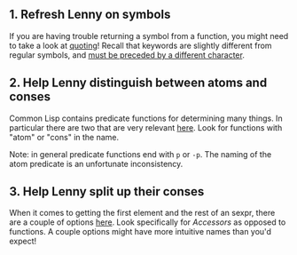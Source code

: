 ## 1. Refresh Lenny on symbols

If you are having trouble returning a symbol from a function, you might need to
take a look at [quoting][so-quoting]! Recall that keywords are slightly
different from regular symbols, and [must be preceded by a different
character][clhs-keywordp].

## 2. Help Lenny distinguish between atoms and conses

Common Lisp contains predicate functions for determining many things. In
particular there are two that are very relevant [here][clhs-conses]. Look for
functions with "atom" or "cons" in the name.

Note: in general predicate functions end with `p` or `-p`. The naming of the
atom predicate is an unfortunate inconsistency.

## 3. Help Lenny split up their conses

When it comes to getting the first element and the rest of an sexpr, there are a
couple of options [here][clhs-conses]. Look specifically for _Accessors_ as
opposed to functions. A couple options might have more intuitive names than
you'd expect!

[so-quoting]: https://stackoverflow.com/questions/134887/when-to-use-or-quote-in-lisp
[clhs-keywordp]: http://clhs.lisp.se/Body/f_kwdp.htm#keywordp
[clhs-conses]: http://clhs.lisp.se/Body/c_conses.htm

